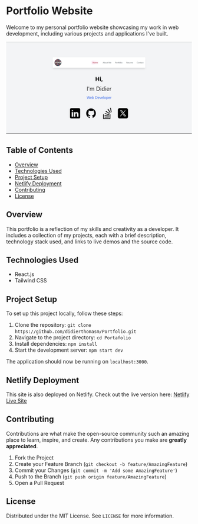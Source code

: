 # Portfolio Website

Welcome to my personal portfolio website showcasing my work in web development,
including various projects and applications I've built.

![Portfolio Website](./src/assets/img/Readme/cover.png)

## Table of Contents

- [Overview](#overview)
- [Technologies Used](#technologies-used)
- [Project Setup](#project-setup)
- [Netlify Deployment](#netlify-deployment)
- [Contributing](#contributing)
- [License](#license)

## Overview

This portfolio is a reflection of my skills and creativity as a developer.
It includes a collection of my projects, each with a brief description,
technology stack used, and links to live demos and the source code.

## Technologies Used

- React.js
- Tailwind CSS

## Project Setup

To set up this project locally, follow these steps:

1. Clone the repository:
   `git clone https://github.com/didierthomasm/Portfolio.git`
2. Navigate to the project directory:
   `cd Portafolio`
3. Install dependencies:
   `npm install`
4. Start the development server:
   `npm start dev`

The application should now be running on `localhost:3000`.

## Netlify Deployment

This site is also deployed on Netlify. Check out the live version here:
[Netlify Live Site](https://didierportfolio.netlify.app/)

## Contributing

Contributions are what make the open-source community such an amazing place to learn, inspire, and create. Any contributions you make are **greatly appreciated**.

1. Fork the Project
2. Create your Feature Branch (`git checkout -b feature/AmazingFeature`)
3. Commit your Changes (`git commit -m 'Add some AmazingFeature'`)
4. Push to the Branch (`git push origin feature/AmazingFeature`)
5. Open a Pull Request

## License

Distributed under the MIT License. See `LICENSE` for more information.

